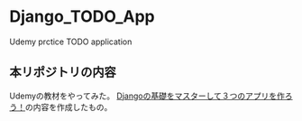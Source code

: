 # Django_TODO_App
Udemy prctice TODO application

## 本リポジトリの内容
Udemyの教材をやってみた。
[Djangoの基礎をマスターして３つのアプリを作ろう！](https://www.udemy.com/course/django-3app/)の内容を作成したもの。